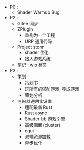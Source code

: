 - P0 : 
	- Shader Warmup Bug
- P2 : 
	-  Gitee 同步
	- ZPlugin
		- 重构为一个工程
		- URP 通用代码
	- Project storm
		- shader 优化
		- 接入游戏系统
	- 笔记 : wip 标签
- P3 : 
	- 策划
		- 策划书
		- 玩所有的塔防游戏, 养成游戏
		- 策划分析
	- 渲染器通用化设置 
		- 适配最新 Rust
		- Rust async
		- Shader lab 游戏引擎
		- 高级画面 (cluster)
		- egui
		- 双端资源加载
		- 异步优化